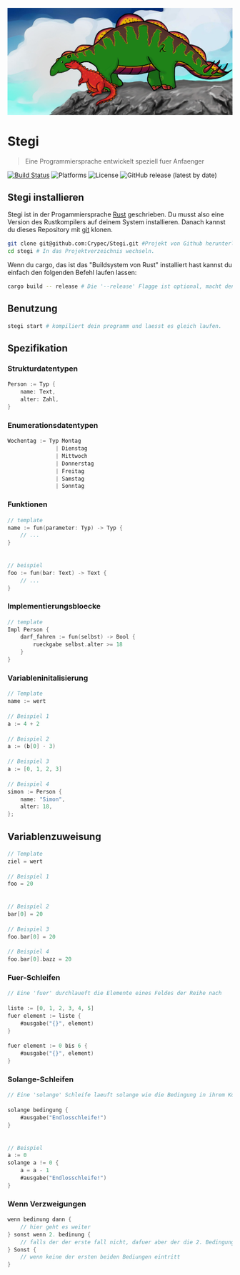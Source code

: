 ![Stegi Dinosaurier Logo](https://github.com/Crypec/Stegi/blob/master/stegi_logo.jpg)
# Stegi

> Eine Programmiersprache entwickelt speziell fuer Anfaenger

[![Build Status](https://travis-ci.org/Crypec/Stegi.svg?branch=master)](https://travis-ci.org/Crypec/Stegi)
![Platforms](https://img.shields.io/badge/platforms-Windows%2C%20macOS%20and%20Linux-blue)
![License](https://img.shields.io/github/license/crypec/stegi)
![GitHub release (latest by date)](https://img.shields.io/github/v/release/crypec/Stegi)


## Stegi installieren
Stegi ist in der Progammiersprache [Rust](https://www.rust-lang.org/) geschrieben. Du musst also eine Version des Rustkompilers auf deinem System installieren.
Danach kannst du dieses Repository mit [git](https://git-scm.com/) klonen.
``` bash
git clone git@github.com:Crypec/Stegi.git #Projekt von Github herunterladen.
cd stegi # In das Projektverzeichnis wechseln.
```

Wenn du cargo, das ist das "Buildsystem von Rust" installiert hast kannst du einfach den folgenden Befehl laufen lassen:
```bash
cargo build -- release # Die '--release' Flagge ist optional, macht den Kompiler aber um einiges schneller
```
## Benutzung
```bash
stegi start # kompiliert dein programm und laesst es gleich laufen.
```

## Spezifikation

### Strukturdatentypen
```go
Person := Typ {
	name: Text,
	alter: Zahl,
}
```

### Enumerationsdatentypen
```go
Wochentag := Typ Montag
               | Dienstag
			   | Mittwoch
			   | Donnerstag
			   | Freitag
			   | Samstag
			   | Sonntag
```

### Funktionen
```go
// template
name := fun(parameter: Typ) -> Typ {
	// ...
}


// beispiel
foo := fun(bar: Text) -> Text {
	// ...
}
```

### Implementierungsbloecke
```go
// template
Impl Person {
	darf_fahren := fun(selbst) -> Bool {
		rueckgabe selbst.alter >= 18
	}
}
```

### Variableninitalisierung
```go
// Template
name := wert

// Beispiel 1
a := 4 + 2

// Beispiel 2
a := (b[0] - 3)

// Beispiel 3
a := [0, 1, 2, 3]

// Beispiel 4
simon := Person {
	name: "Simon",
	alter: 18,
};
```

## Variablenzuweisung
```go
// Template
ziel = wert

// Beispiel 1
foo = 20


// Beispiel 2
bar[0] = 20

// Beispiel 3
foo.bar[0] = 20

// Beispiel 4
foo.bar[0].bazz = 20
```
### Fuer-Schleifen
```go
// Eine 'fuer' durchlaueft die Elemente eines Feldes der Reihe nach

liste := [0, 1, 2, 3, 4, 5]
fuer element := liste {
	#ausgabe("{}", element)
}

fuer element := 0 bis 6 {
	#ausgabe("{}", element)
}
```

### Solange-Schleifen
```go
// Eine 'solange' Schleife laeuft solange wie die Bedingung in ihrem Kopf wahr ist

solange bedingung {
	#ausgabe("Endlosschleife!")
}


// Beispiel
a := 0
solange a != 0 {
	a = a - 1
	#ausgabe("Endlosschleife!")
}
```

### Wenn Verzweigungen
```go
wenn bedinung dann {
	// hier geht es weiter
} sonst wenn 2. bedinung {
	// falls der der erste fall nicht, dafuer aber der die 2. Bedingung eintrifft
} Sonst {
	// wenn keine der ersten beiden Bediungen eintritt
}
```
